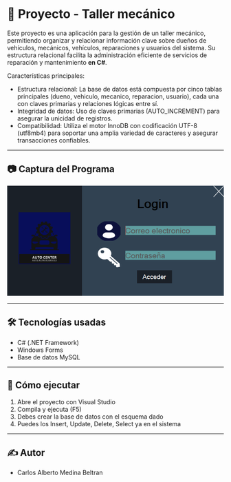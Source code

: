 # 🧮 Proyecto - Taller mecánico

Este proyecto es una aplicación para la gestión de un taller mecánico, permitiendo organizar y relacionar información clave sobre dueños de vehículos, mecánicos, vehículos, reparaciones y usuarios del sistema. Su estructura relacional facilita la administración eficiente de servicios de reparación y mantenimiento **en C#**.

Características principales:

- Estructura relacional: La base de datos está compuesta por cinco tablas principales (dueno, vehiculo, mecanico, reparacion, usuario), cada una con claves primarias y relaciones lógicas entre sí.
- Integridad de datos: Uso de claves primarias (AUTO_INCREMENT) para asegurar la unicidad de registros.
- Compatibilidad: Utiliza el motor InnoDB con codificación UTF-8 (utf8mb4) para soportar una amplia variedad de caracteres y asegurar transacciones confiables.

---

## 📷 Captura del Programa

![TallerMecanico](img/TallerMecanico.png)

---

## 🛠 Tecnologías usadas

- C# (.NET Framework)
- Windows Forms
- Base de datos MySQL

---

## 🚀 Cómo ejecutar

1. Abre el proyecto con Visual Studio
2. Compila y ejecuta (F5)
3. Debes crear la base de datos con el esquema dado
4. Puedes los Insert, Update, Delete, Select ya en el sistema

---

## ✍️ Autor

- Carlos Alberto Medina Beltran
